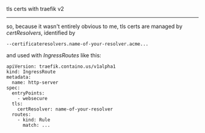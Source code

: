 tls certs with traefik v2 

---

so, 
because it wasn't entirely obvious to me,
tls certs are managed by *certResolvers*,
identified by

```
--certificateresolvers.name-of-your-resolver.acme...
```

and used with *IngressRoutes* like this:
```
apiVersion: traefik.containo.us/v1alpha1
kind: IngressRoute
metadata:
  name: http-server
spec:
  entryPoints:
    - websecure
  tls:
    certResolver: name-of-your-resolver
  routes:
    - kind: Rule
      match: ...
```
